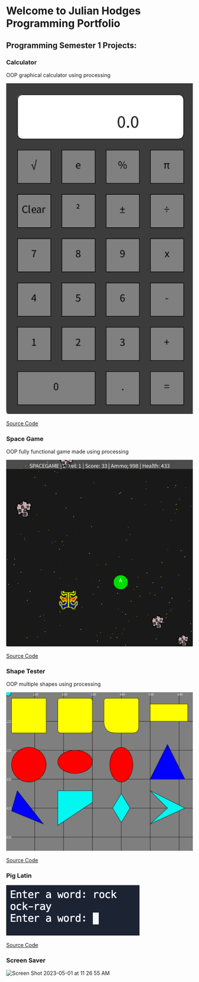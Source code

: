 # Welcome to Julian Hodges Programming Portfolio

## Programming Semester 1 Projects:

### Calculator

OOP graphical calculator using processing

![Calculator](https://github.com/julianhodgess/A3programming-portfolio2023/blob/gh-pages/images/calc.png?raw=true)

[Source Code](https://github.com/julianhodgess/A3programming-portfolio2023/tree/gh-pages/src/calc)

### Space Game

OOP fully functional game made using processing

![Space Game](https://github.com/julianhodgess/A3programming-portfolio2023/blob/gh-pages/images/spacegame.png)

[Source Code](https://github.com/julianhodgess/A3programming-portfolio2023/tree/gh-pages/src/spacegame)

### Shape Tester

OOP multiple shapes using processing

![Shape Tester](https://github.com/julianhodgess/A3programming-portfolio2023/blob/gh-pages/images/ShapeTester.png)

[Source Code](https://github.com/julianhodgess/A3programming-portfolio2023/tree/gh-pages/src/Shapetester)

### Pig Latin

![Pig Latin](https://github.com/julianhodgess/A3programming-portfolio2023/blob/gh-pages/images/PigLatin.png)

[Source Code](https://github.com/julianhodgess/A3programming-portfolio2023/tree/gh-pages/src/PigLatin)

### Screen Saver

<img width="1920" alt="Screen Shot 2023-05-01 at 11 26 55 AM" src="https://user-images.githubusercontent.com/111790700/235497020-12ca702e-7ce1-4e3b-9776-218d2b1f638e.png">










